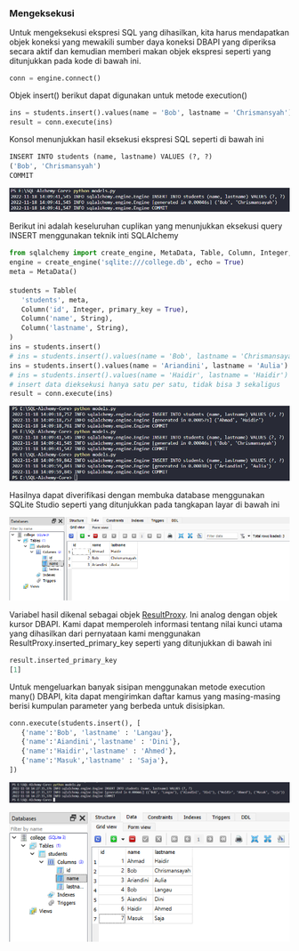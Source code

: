 ### Mengeksekusi 

Untuk mengeksekusi ekspresi SQL yang dihasilkan, kita harus mendapatkan objek koneksi yang mewakili sumber daya koneksi DBAPI yang diperiksa secara aktif dan kemudian memberi makan objek ekspresi seperti yang ditunjukkan pada kode di bawah ini.

```python
conn = engine.connect()
```
Objek insert() berikut dapat digunakan untuk metode execution()

```python
ins = students.insert().values(name = 'Bob', lastname = 'Chrismansyah')
result = conn.execute(ins)
```

Konsol menunjukkan hasil eksekusi ekspresi SQL seperti di bawah ini

```python
INSERT INTO students (name, lastname) VALUES (?, ?)
('Bob', 'Chrismansyah')
COMMIT
```

![insert data](insertbob.png "insert data")

Berikut ini adalah keseluruhan cuplikan yang menunjukkan eksekusi query INSERT menggunakan teknik inti SQLAlchemy

```python
from sqlalchemy import create_engine, MetaData, Table, Column, Integer, String
engine = create_engine('sqlite:///college.db', echo = True)
meta = MetaData()

students = Table(
   'students', meta, 
   Column('id', Integer, primary_key = True), 
   Column('name', String), 
   Column('lastname', String),
)
ins = students.insert()
# ins = students.insert().values(name = 'Bob', lastname = 'Chrismansayah')
ins = students.insert().values(name = 'Ariandini', lastname = 'Aulia')
# ins = students.insert().values(name = 'Haidir', lastname = 'Haidir')
# insert data dieksekusi hanya satu per satu, tidak bisa 3 sekaligus
result = conn.execute(ins)
```

![insert data](insert3nama.png "insert data")

Hasilnya dapat diverifikasi dengan membuka database menggunakan SQLite Studio seperti yang ditunjukkan pada tangkapan layar di bawah ini

![insert data](hasil.png "hasil data")

Variabel hasil dikenal sebagai objek [ResultProxy]([linkurl](https://docs.sqlalchemy.org/en/20/core/connections.html#sqlalchemy.engine.ResultProxy)). Ini analog dengan objek kursor DBAPI. Kami dapat memperoleh informasi tentang nilai kunci utama yang dihasilkan dari pernyataan kami menggunakan ResultProxy.inserted_primary_key seperti yang ditunjukkan di bawah ini

```python
result.inserted_primary_key
[1]
```

Untuk mengeluarkan banyak sisipan menggunakan metode execution many() DBAPI, kita dapat mengirimkan daftar kamus yang masing-masing berisi kumpulan parameter yang berbeda untuk disisipkan.

```python
conn.execute(students.insert(), [
   {'name':'Bob', 'lastname' : 'Langau'},
   {'name':'Aiandini','lastname' : 'Dini'},
   {'name':'Haidir','lastname' : 'Ahmed'},
   {'name':'Masuk','lastname' : 'Saja'},
])
```

![insert data](insert-banyak.png "insert banyak data")

![insert data](hasilbanyak.png "insert banyak data")